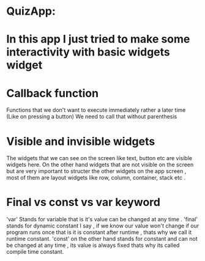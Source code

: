 # QuizApp:
# In this app I just tried to make some interactivity with basic widgets widget 
# Callback function
Functions that we don't want to execute immediately rather a later time (Like on pressing a button) 
We need to call that without parenthesis

# Visible and invisible widgets
The widgets that we can see on the screen like text, button etc are visible widgets here. On the other hand widgets that are not visible on the screen but are very important to structer the other widgets on the app screen , most of them are layout widgets like row, column, container, stack etc .
# Final vs const vs var keyword
'var' Stands for variable that is it's value can be changed at any time .
'final' stands for dynamic constant I say , if we know our value won't change if our program runs once that is it is constant after runtime , thats why we call it runtime constant.
'const'  on the other hand  stands for constant and can not be changed at any time , its value is always fixed thats why its called compile time constant. 
